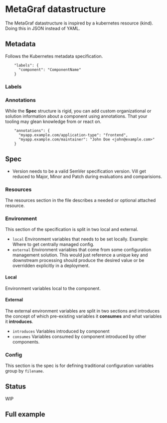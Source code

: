 # MetaGraf datastructure


The MetaGraf datastructure is inspired by a kubernetes resource (kind). Doing this in JSON instead of YAML.


## Metadata

Follows the Kubernetes metadata specification.

```
    "labels": {
      "component": "ComponentName"
    }
```

### Labels


### Annotations

While the **Spec** structure is rigid, you can add custom organizational or solution information 
about a component using annotations. That your tooling may glean knowledge
from or react on. 

```
    "annotations": {
      "myapp.example.com/application-type": "frontend",
      "myapp.example.com/maintainer": "John Doe <john@example.com>"
    }
```


## Spec

* Version needs to be a valid SemVer specification version. Vill get reduced to Major, Minor and Patch during evaluations and comparisions. 

### Resources

The resources section in the file describes a needed or optional attached resource. 

### Environment

This section of the specification is split in two local and external.

* `local` Environment variables that needs to be set locally. Example: Where to 
get centrally managed config.
* `external` Environment variables that come from some configuration
management solution. This would just reference a unique key and downstream 
processing should produce the desired value or be overridden explicitly in 
a deployment.

#### Local

Environment variables local to the component.

#### External

The external environment variables are split in two sections and introduces 
the concept of which pre-existing variables it **consumes** and what variables
it **introduces**.

* `introduces` Variables introduced by component
* `consumes` Variables consumed by component introduced by other components.

### Config

This section is the spec is for defining traditional configuration variables group by `filename`.

## Status  

WIP

## Full example